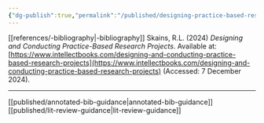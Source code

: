 ```yaml
---
{"dg-publish":true,"permalink":"/published/designing-practice-based-research/","dgPassFrontmatter":true,"noteIcon":""}
---
```


[[references/-bibliography\|-bibliography]]
Skains, R.L. (2024) _Designing and Conducting Practice-Based Research Projects_. Available at: [https://www.intellectbooks.com/designing-and-conducting-practice-based-research-projects](https://www.intellectbooks.com/designing-and-conducting-practice-based-research-projects) (Accessed: 7 December 2024).

---
[[published/annotated-bib-guidance\|annotated-bib-guidance]]
[[published/lit-review-guidance\|lit-review-guidance]]

